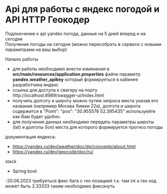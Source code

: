 <h1><b>Api для работы с яндекс погодой и API HTTP Геокодер</b></h1>
Подлкючение к api yandex погода, данные на 5 дней вперед и на сегодня<br>
Получение погоды на сегодня (можно пересобрать в сервисе с новыми параметрами на ваш выбор)

Начало работы
- для работы необходимо внести изменения в <b>src/main/resources/application.properties</b> файле параметр <b>yandex.weather_apikey</b> который формируеться в кабинее разработчика яндекс
- ссылка для доступа к свагеру на порту http://localhost:8989/swagger-ui/index.html
- получить долготу и широту можно путем запроса места указав его название (например Москва Химки 22а), долгота и широта содержится в "Point":
  "pos": "30.955576 52.395435" используейте как Вам будет удобно.
- для получения данных необходимо передать параметры широты (lat) и долготы (lon) места для которого формируется прогноз погоды

документация яндекса:<br>
* https://yandex.ru/dev/weather/doc/dg/concepts/about.html <br>
* https://yandex.ru/dev/geocode/doc/ru/

stack
- Spring boot

-20.08.2023 требуеться фикс бага с гео позицией т.к. там int а гео код может быть 2.33333 таким необходимо фиксануть
